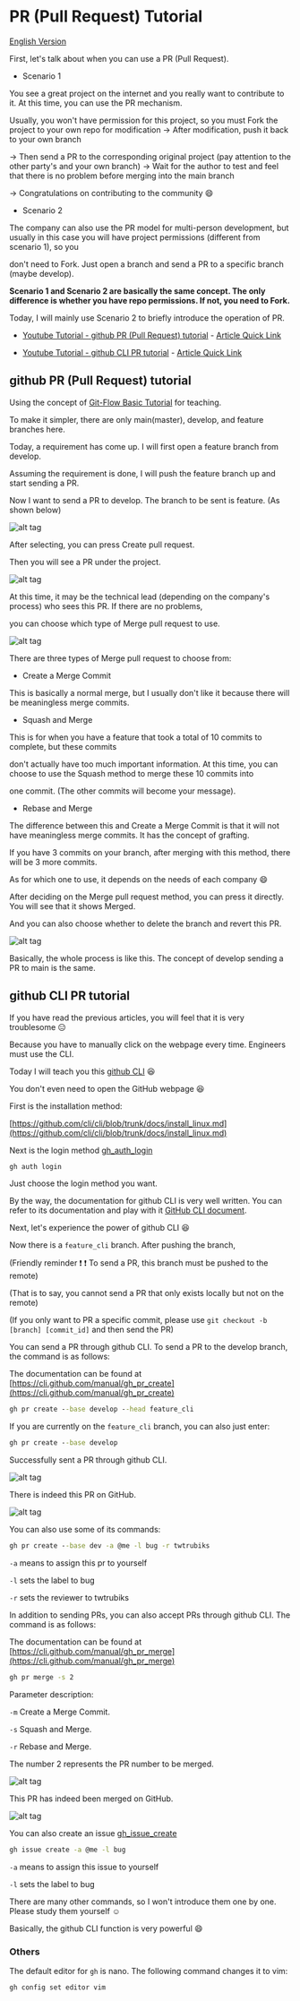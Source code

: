 # PR (Pull Request) Tutorial

[English Version](README_en.md)

First, let's talk about when you can use a PR (Pull Request).

* Scenario 1

You see a great project on the internet and you really want to contribute to it. At this time, you can use the PR mechanism.

Usually, you won't have permission for this project, so you must Fork the project to your own repo for modification -> After modification, push it back to your own branch

-> Then send a PR to the corresponding original project (pay attention to the other party's and your own branch) -> Wait for the author to test and feel that there is no problem before merging into the main branch

-> Congratulations on contributing to the community :smile:

* Scenario 2

The company can also use the PR model for multi-person development, but usually in this case you will have project permissions (different from scenario 1), so you

don't need to Fork. Just open a branch and send a PR to a specific branch (maybe develop).


**Scenario 1 and Scenario 2 are basically the same concept. The only difference is whether you have repo permissions. If not, you need to Fork.**

Today, I will mainly use Scenario 2 to briefly introduce the operation of PR.

* [Youtube Tutorial - github PR (Pull Request) tutorial](https://youtu.be/bXOdD-bKfkA) - [Article Quick Link](https://github.com/twtrubiks/Git-Tutorials/tree/master/pr-tutorial#github-pr-pull-request-%E6%95%99%E5%AD%B8)

* [Youtube Tutorial - github CLI PR tutorial](https://youtu.be/AD8X11lq3gQ) - [Article Quick Link](https://github.com/twtrubiks/Git-Tutorials/tree/master/pr-tutorial#github-cli-pr-%E6%95%99%E5%AD%B8)

## github PR (Pull Request) tutorial

Using the concept of [Git-Flow Basic Tutorial](https://github.com/twtrubiks/Git-Tutorials/tree/master/Git-Flow) for teaching.

To make it simpler, there are only main(master), develop, and feature branches here.

Today, a requirement has come up. I will first open a feature branch from develop.

Assuming the requirement is done, I will push the feature branch up and start sending a PR.

Now I want to send a PR to develop. The branch to be sent is feature. (As shown below)

![alt tag](https://i.imgur.com/XfTq0hc.png)

After selecting, you can press Create pull request.

Then you will see a PR under the project.

![alt tag](https://i.imgur.com/ad8BM6T.png)

At this time, it may be the technical lead (depending on the company's process) who sees this PR. If there are no problems,

you can choose which type of Merge pull request to use.

![alt tag](https://i.imgur.com/JX9pQDU.png)

There are three types of Merge pull request to choose from:

* Create a Merge Commit

This is basically a normal merge, but I usually don't like it because there will be meaningless merge commits.

* Squash and Merge

This is for when you have a feature that took a total of 10 commits to complete, but these commits

don't actually have too much important information. At this time, you can choose to use the Squash method to merge these 10 commits into

one commit. (The other commits will become your message).

* Rebase and Merge

The difference between this and Create a Merge Commit is that it will not have meaningless merge commits. It has the concept of grafting.

If you have 3 commits on your branch, after merging with this method, there will be 3 more commits.

As for which one to use, it depends on the needs of each company :smile:

After deciding on the Merge pull request method, you can press it directly. You will see that it shows Merged.

And you can also choose whether to delete the branch and revert this PR.

![alt tag](https://i.imgur.com/ZuJ2eh1.png)

Basically, the whole process is like this. The concept of develop sending a PR to main is the same.

## github CLI PR tutorial

If you have read the previous articles, you will feel that it is very troublesome :expressionless:

Because you have to manually click on the webpage every time. Engineers must use the CLI.

Today I will teach you this [github CLI](https://cli.github.com/) :laughing:

You don't even need to open the GitHub webpage :satisfied:

First is the installation method:

[https://github.com/cli/cli/blob/trunk/docs/install_linux.md](https://github.com/cli/cli/blob/trunk/docs/install_linux.md)

Next is the login method [gh_auth_login](https://cli.github.com/manual/gh_auth_login)

```cmd
gh auth login
```

Just choose the login method you want.

By the way, the documentation for github CLI is very well written. You can refer to its documentation and play with it [GitHub CLI document](https://cli.github.com/manual/).

Next, let's experience the power of github CLI :satisfied:

Now there is a `feature_cli` branch. After pushing the branch,

(Friendly reminder :exclamation: :exclamation: To send a PR, this branch must be pushed to the remote)

(That is to say, you cannot send a PR that only exists locally but not on the remote)

(If you only want to PR a specific commit, please use `git checkout -b [branch] [commit_id]` and then send the PR)

You can send a PR through github CLI. To send a PR to the develop branch, the command is as follows:

The documentation can be found at [https://cli.github.com/manual/gh_pr_create](https://cli.github.com/manual/gh_pr_create)

```cmd
gh pr create --base develop --head feature_cli
```

If you are currently on the `feature_cli` branch, you can also just enter:

```cmd
gh pr create --base develop
```

Successfully sent a PR through github CLI.

![alt tag](https://i.imgur.com/sZF3SuH.png)

There is indeed this PR on GitHub.

![alt tag](https://i.imgur.com/7atBIzY.png)

You can also use some of its commands:

```cmd
gh pr create --base dev -a @me -l bug -r twtrubiks
```

`-a` means to assign this pr to yourself

`-l` sets the label to bug

`-r` sets the reviewer to twtrubiks

In addition to sending PRs, you can also accept PRs through github CLI. The command is as follows:

The documentation can be found at [https://cli.github.com/manual/gh_pr_merge](https://cli.github.com/manual/gh_pr_merge)

```cmd
gh pr merge -s 2
```

Parameter description:

`-m` Create a Merge Commit.

`-s` Squash and Merge.

`-r` Rebase and Merge.

The number 2 represents the PR number to be merged.

![alt tag](https://i.imgur.com/hedvtIi.png)

This PR has indeed been merged on GitHub.

![alt tag](https://i.imgur.com/h6akTEd.png)

You can also create an issue [gh_issue_create](https://cli.github.com/manual/gh_issue_create)

```cmd
gh issue create -a @me -l bug
```

`-a` means to assign this issue to yourself

`-l` sets the label to bug

There are many other commands, so I won't introduce them one by one. Please study them yourself :relaxed:

Basically, the github CLI function is very powerful :smile:

### Others

The default editor for `gh` is nano. The following command changes it to vim:

```cmd
gh config set editor vim
